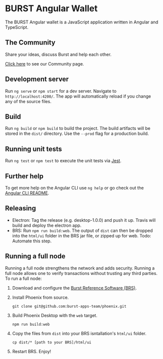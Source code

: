 # BURST Angular Wallet

The BURST Angular wallet is a JavaScript application written in Angular and TypeScript. 

## The Community

Share your ideas, discuss Burst and help each other.

[Click here](http://reddit.com/r/burstcoin) to see our Community page.

## Development server

Run `ng serve` or `npm start` for a dev server. Navigate to `http://localhost:4200/`. The app will automatically reload if you change any of the source files.

## Build

Run `ng build` or `npm build` to build the project. The build artifacts will be stored in the `dist/` directory. Use the `--prod` flag for a production build.

## Running unit tests

Run `ng test` or `npm test` to execute the unit tests via [Jest](https://jestjs.io/).

## Further help

To get more help on the Angular CLI use `ng help` or go check out the [Angular CLI README](https://github.com/angular/angular-cli/blob/master/README.md).

## Releasing



- Electron: Tag the release (e.g. desktop-1.0.0) and push it up. Travis will build and deploy the electron app. 
- BRS: Run `npm run build:web`. The output of `dist` can then be dropped into the `html/ui` folder in the BRS jar file, or zipped up for web. Todo: Automate this step.

## Running a full node

Running a full node strengthens the network and adds security. Running a full node allows one to verify transactions without trusting any third parties. To run a full node:

1. Download and configure the [Burst Reference Software (BRS)](https://github.com/burst-apps-team/burstcoin/releases).

2. Install Phoenix from source. 

    `git clone git@github.com:burst-apps-team/phoenix.git`

3. Build Phoenix Desktop with the `web` target.

    `npm run build:web`

4. Copy the files from `dist` into your BRS isntallation's `html/ui` folder.

    `cp dist/* [path to your BRS]/html/ui`

5. Restart BRS. Enjoy!
